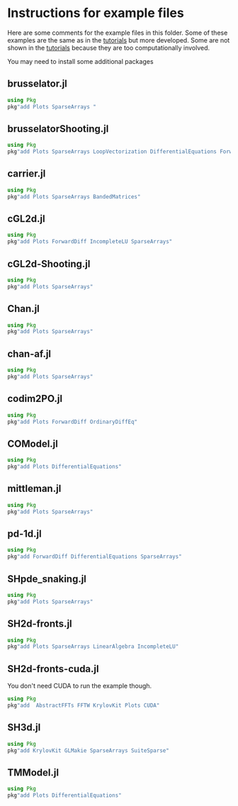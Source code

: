# Instructions for example files

Here are some comments for the example files in this folder. Some of these examples are the same as in the [tutorials](https://bifurcationkit.github.io/BifurcationKitDocs.jl/dev/tutorials/tutorials/) but more developed. Some are not shown in the [tutorials](https://bifurcationkit.github.io/BifurcationKitDocs.jl/dev/tutorials/tutorials/) because they are too computationally involved.

You may need to install some additional packages

## brusselator.jl

```julia
using Pkg
pkg"add Plots SparseArrays "
```

## brusselatorShooting.jl

```julia
using Pkg
pkg"add Plots SparseArrays LoopVectorization DifferentialEquations ForwardDiff SparseDiffTools"
```

## carrier.jl

```julia
using Pkg
pkg"add Plots SparseArrays BandedMatrices"
```

## cGL2d.jl

```julia
using Pkg
pkg"add Plots ForwardDiff IncompleteLU SparseArrays"
```

## cGL2d-Shooting.jl

```julia
using Pkg
pkg"add Plots SparseArrays"
```

## Chan.jl

```julia
using Pkg
pkg"add Plots SparseArrays"
```

## chan-af.jl

```julia
using Pkg
pkg"add Plots SparseArrays"
```

## codim2PO.jl

```julia
using Pkg
pkg"add Plots ForwardDiff OrdinaryDiffEq"
```

## COModel.jl

```julia
using Pkg
pkg"add Plots DifferentialEquations"
```

## mittleman.jl

```julia
using Pkg
pkg"add Plots SparseArrays"
```

## pd-1d.jl

```julia
using Pkg
pkg"add ForwardDiff DifferentialEquations SparseArrays"
```

## SHpde_snaking.jl

```julia
using Pkg
pkg"add Plots SparseArrays"
```

## SH2d-fronts.jl

```julia
using Pkg
pkg"add Plots SparseArrays LinearAlgebra IncompleteLU"
```

## SH2d-fronts-cuda.jl

You don't need CUDA to run the example though.

```julia
using Pkg
pkg"add  AbstractFFTs FFTW KrylovKit Plots CUDA"
```

## SH3d.jl

```julia
using Pkg
pkg"add KrylovKit GLMakie SparseArrays SuiteSparse"
```

## TMModel.jl

```julia
using Pkg
pkg"add Plots DifferentialEquations"
```

